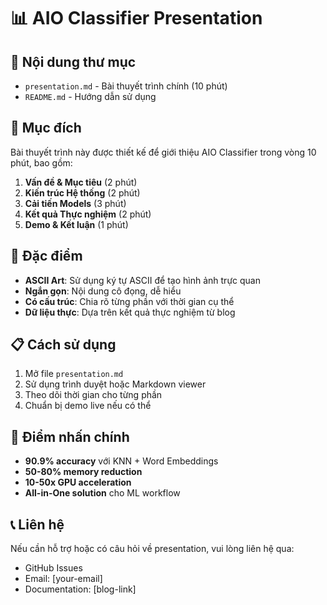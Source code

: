 # 📊 AIO Classifier Presentation

## 📁 Nội dung thư mục

- `presentation.md` - Bài thuyết trình chính (10 phút)
- `README.md` - Hướng dẫn sử dụng

## 🎯 Mục đích

Bài thuyết trình này được thiết kế để giới thiệu AIO Classifier trong vòng 10 phút, bao gồm:

1. **Vấn đề & Mục tiêu** (2 phút)
2. **Kiến trúc Hệ thống** (2 phút)  
3. **Cải tiến Models** (3 phút)
4. **Kết quả Thực nghiệm** (2 phút)
5. **Demo & Kết luận** (1 phút)

## 🎨 Đặc điểm

- **ASCII Art**: Sử dụng ký tự ASCII để tạo hình ảnh trực quan
- **Ngắn gọn**: Nội dung cô đọng, dễ hiểu
- **Có cấu trúc**: Chia rõ từng phần với thời gian cụ thể
- **Dữ liệu thực**: Dựa trên kết quả thực nghiệm từ blog

## 📋 Cách sử dụng

1. Mở file `presentation.md`
2. Sử dụng trình duyệt hoặc Markdown viewer
3. Theo dõi thời gian cho từng phần
4. Chuẩn bị demo live nếu có thể

## 🎯 Điểm nhấn chính

- **90.9% accuracy** với KNN + Word Embeddings
- **50-80% memory reduction** 
- **10-50x GPU acceleration**
- **All-in-One solution** cho ML workflow

## 📞 Liên hệ

Nếu cần hỗ trợ hoặc có câu hỏi về presentation, vui lòng liên hệ qua:
- GitHub Issues
- Email: [your-email]
- Documentation: [blog-link]
